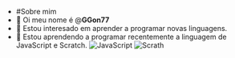 - #Sobre mim
- 👋 Oi meu nome é @**GGon77**
- 👀 Estou interesado em aprender a programar novas linguagens.
- 🌱 Estou aprendendo a programar recentemente a linguagem de JavaScript e Scratch.
![JavaScript](https://img.shields.io/badge/JavaScript-323330?style=for-the-badge&logo=javascript&logoColor=F7DF1E)
![Scrath](https://img.shields.io/badge/Scratch-4D97FF?style=for-the-badge&logo=Scratch&logoColor=white)
